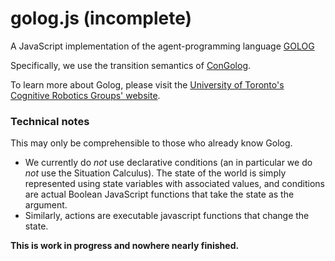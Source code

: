 # golog.js (incomplete)

A JavaScript implementation of the agent-programming language [GOLOG](http://bibbase.org/network/publication/levesque-reiter-lesprance-lin-scherl-gologalogicprogramminglanguagefordynamicdomains-1997)

Specifically, we use the transition semantics of [ConGolog](http://bibbase.org/network/publication/degiacomo-lesprance-levesque-congologaconcurrentprogramminglanguagebasedonthesituationcalculus-2000).

To learn more about Golog, please visit the [University of Toronto's Cognitive Robotics Groups' website](http://www.cs.toronto.edu/cogrobo/main/systems/index.html).

### Technical notes

This may only be comprehensible to those who already know Golog.

- We currently do *not* use declarative conditions (an in particular we do *not* use the Situation Calculus). The state of the world is simply represented using state variables with associated values, and conditions are actual Boolean JavaScript functions that take the state as the argument.
- Similarly, actions are executable javascript functions that change the state.


**This is work in progress and nowhere nearly finished.**
